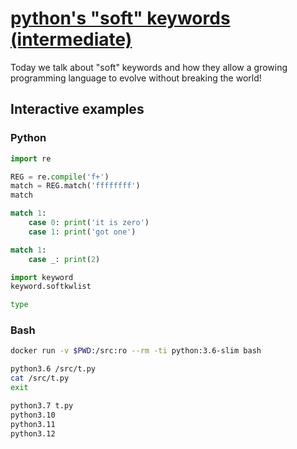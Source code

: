 # [python's "soft" keywords (intermediate)](https://youtu.be/Rv3NYDOLpkM)

Today we talk about "soft" keywords and how they allow a growing programming language to evolve without breaking the world!

## Interactive examples

### Python

```python
import re

REG = re.compile('f+')
match = REG.match('ffffffff')
match

match 1:
    case 0: print('it is zero')
    case 1: print('got one')

match 1:
    case _: print(2)

import keyword
keyword.softkwlist

type
```

### Bash

```bash
docker run -v $PWD:/src:ro --rm -ti python:3.6-slim bash

python3.6 /src/t.py
cat /src/t.py
exit

python3.7 t.py
python3.10
python3.11
python3.12
```
